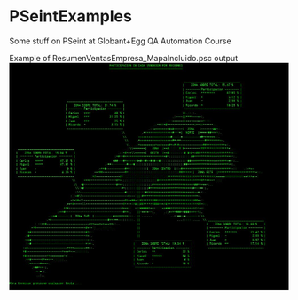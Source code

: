 # PSeintExamples
Some stuff on PSeint at Globant+Egg QA Automation Course

Example of ResumenVentasEmpresa_MapaIncluido.psc output
![alt text](https://github.com/Jmlucero1984/PSeintExamples/blob/main/map.JPG?raw=true)
